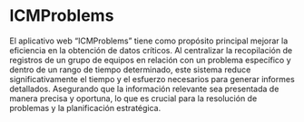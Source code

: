 # ICMProblems

El aplicativo web “ICMProblems” tiene como propósito principal
mejorar la eficiencia en la obtención de datos críticos. Al centralizar la
recopilación de registros de un grupo de equipos en relación con un
problema específico y dentro de un rango de tiempo determinado,
este sistema reduce significativamente el tiempo y el esfuerzo
necesarios para generar informes detallados. Asegurando que la
información relevante sea presentada de manera precisa y oportuna,
lo que es crucial para la resolución de problemas y la planificación
estratégica.
